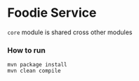 # Foodie Service
`core` module is shared cross other modules

### How to run
```shell
mvn package install
mvn clean compile
```